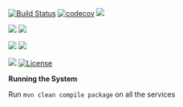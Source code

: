 [![Build Status](https://travis-ci.org/stackroute/boeing-wave3-pie.svg?branch=v1.0.0)](https://travis-ci.org/stackroute/boeing-wave3-pie)
[![codecov](https://codecov.io/gh/stackroute/boeing-wave3-pie/branch/v1.0.0/graph/badge.svg)](https://codecov.io/gh/stackroute/boeing-wave3-pie)
![](https://img.shields.io/codecov/c/github/stackroute/boeing-wave3-pie.svg?style=flat)

![](https://img.shields.io/snyk/vulnerabilities/github/stackroute/boeing-wave3-pie.svg?style=popout)
![](https://img.shields.io/github/issues/stackroute/boeing-wave3-pie.svg?style=popout)

![](https://img.shields.io/github/contributors/stackroute/boeing-wave3-pie.svg?style=popout)
![](https://img.shields.io/github/last-commit/stackroute/boeing-wave3-pie.svg?style=popout)

![](https://img.shields.io/github/repo-size/stackroute/boeing-wave3-pie.svg?style=popout)
[![License](https://img.shields.io/badge/License-Apache%202.0-blue.svg)](https://opensource.org/licenses/Apache-2.0)

****Running the System****

Run ```mvn clean compile package``` on all the services


